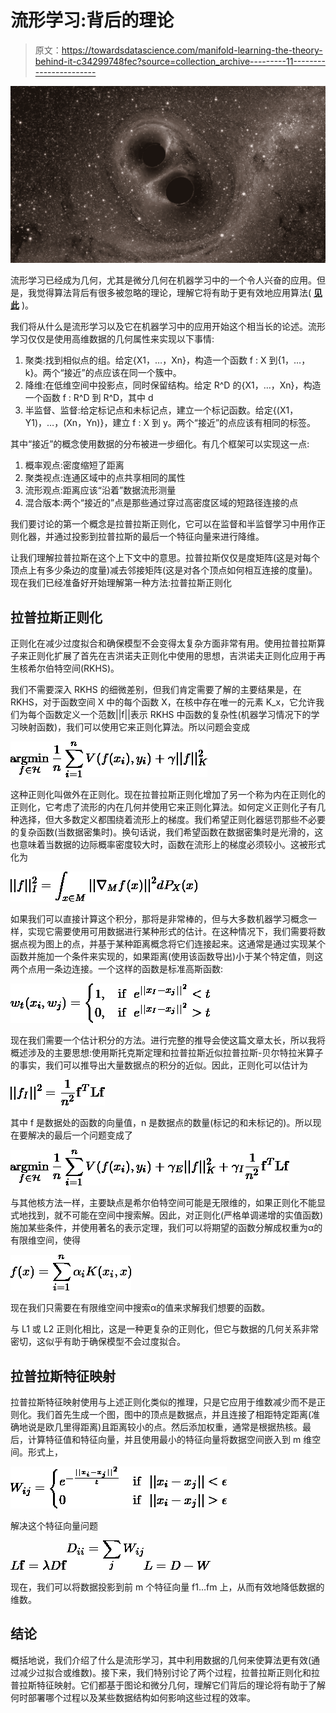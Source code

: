 # 流形学习:背后的理论

> 原文：<https://towardsdatascience.com/manifold-learning-the-theory-behind-it-c34299748fec?source=collection_archive---------11----------------------->

![](img/527d4f4250a284064e362c83ea47c7aa.png)

流形学习已经成为几何，尤其是微分几何在机器学习中的一个令人兴奋的应用。但是，我觉得算法背后有很多被忽略的理论，理解它将有助于更有效地应用算法( [**见此**](https://github.com/VivekPa/NeuralNetworkStocks) )。

我们将从什么是流形学习以及它在机器学习中的应用开始这个相当长的论述。流形学习仅仅是使用高维数据的几何属性来实现以下事情:

1.  聚类:找到相似点的组。给定{X1，…，Xn}，构造一个函数 f : X 到{1，…，k}。两个“接近”的点应该在同一个簇中。
2.  降维:在低维空间中投影点，同时保留结构。给定 R^D 的{X1，…，Xn}，构造一个函数 f : R^D 到 R^D，其中 d
3.  半监督、监督:给定标记点和未标记点，建立一个标记函数。给定{(X1，Y1)，…，(Xn，Yn)}，建立 f : X 到 y。两个“接近”的点应该有相同的标签。

其中“接近”的概念使用数据的分布被进一步细化。有几个框架可以实现这一点:

1.  概率观点:密度缩短了距离
2.  聚类视点:连通区域中的点共享相同的属性
3.  流形观点:距离应该“沿着”数据流形测量
4.  混合版本:两个“接近的”点是那些通过穿过高密度区域的短路径连接的点

我们要讨论的第一个概念是拉普拉斯正则化，它可以在监督和半监督学习中用作正则化器，并通过投影到拉普拉斯的最后一个特征向量来进行降维。

让我们理解拉普拉斯在这个上下文中的意思。拉普拉斯仅仅是度矩阵(这是对每个顶点上有多少条边的度量)减去邻接矩阵(这是对各个顶点如何相互连接的度量)。现在我们已经准备好开始理解第一种方法:拉普拉斯正则化

## 拉普拉斯正则化

正则化在减少过度拟合和确保模型不会变得太复杂方面非常有用。使用拉普拉斯算子来正则化扩展了首先在吉洪诺夫正则化中使用的思想，吉洪诺夫正则化应用于再生核希尔伯特空间(RKHS)。

我们不需要深入 RKHS 的细微差别，但我们肯定需要了解的主要结果是，在 RKHS，对于函数空间 X 中的每个函数 X，在核中存在唯一的元素 K_x，它允许我们为每个函数定义一个范数||f||表示 RKHS 中函数的复杂性(机器学习情况下的学习映射函数)，我们可以使用它来正则化算法。所以问题会变成

![](img/1aece7840d4a0ef019d6861e492394b2.png)

这种正则化叫做外在正则化。现在拉普拉斯正则化增加了另一个称为内在正则化的正则化，它考虑了流形的内在几何并使用它来正则化算法。如何定义正则化子有几种选择，但大多数定义都围绕着流形上的梯度。我们希望正则化器惩罚那些不必要的复杂函数(当数据密集时)。换句话说，我们希望函数在数据密集时是光滑的，这也意味着当数据的边际概率密度较大时，函数在流形上的梯度必须较小。这被形式化为

![](img/f06dc31c82901b6cc42f6a4f8830a1a3.png)

如果我们可以直接计算这个积分，那将是非常棒的，但与大多数机器学习概念一样，实现它需要使用可用数据进行某种形式的估计。在这种情况下，我们需要将数据点视为图上的点，并基于某种距离概念将它们连接起来。这通常是通过实现某个函数并施加一个条件来实现的，如果距离(使用该函数导出)小于某个特定值，则这两个点用一条边连接。一个这样的函数是标准高斯函数:

![](img/4e67edcbf80cf05ed6ef3b9326f79d83.png)

现在我们需要一个估计积分的方法。进行完整的推导会使这篇文章太长，所以我将概述涉及的主要思想:使用斯托克斯定理和拉普拉斯近似拉普拉斯-贝尔特拉米算子的事实，我们可以推导出大量数据点的积分的近似。因此，正则化可以估计为

![](img/286f94c1db60f6055750a4324fbde524.png)

其中 f 是数据处的函数的向量值，n 是数据点的数量(标记的和未标记的)。所以现在要解决的最后一个问题变成了

![](img/e3518109911e75067d9933bbeae68881.png)

与其他核方法一样，主要缺点是希尔伯特空间可能是无限维的，如果正则化不能显式地找到，就不可能在空间中搜索解。因此，对正则化(严格单调递增的实值函数)施加某些条件，并使用著名的表示定理，我们可以将期望的函数分解成权重为α的有限维空间，使得

![](img/deb9b3cbc4276069c041b68cb9d4d1df.png)

现在我们只需要在有限维空间中搜索α的值来求解我们想要的函数。

与 L1 或 L2 正则化相比，这是一种更复杂的正则化，但它与数据的几何关系非常密切，这似乎有助于确保模型不会过度拟合。

## 拉普拉斯特征映射

拉普拉斯特征映射使用与上述正则化类似的推理，只是它应用于维数减少而不是正则化。我们首先生成一个图，图中的顶点是数据点，并且连接了相距特定距离(准确地说是欧几里得距离)且距离较小的点。然后添加权重，通常是根据热核。最后，计算特征值和特征向量，并且使用最小的特征向量将数据空间嵌入到 m 维空间。形式上，

![](img/c34ba18c07265b0218ce8f9cd6df9f4c.png)

解决这个特征向量问题

![](img/5af852ea2c205990ccdbf8fe58cc10dc.png)![](img/f355a9c0e4458f72ee505704b66dcb19.png)![](img/023c0ecd2a481ebbad5750b1d550aa72.png)

现在，我们可以将数据投影到前 m 个特征向量 f1…fm 上，从而有效地降低数据的维数。

## 结论

概括地说，我们介绍了什么是流形学习，其中利用数据的几何来使算法更有效(通过减少过拟合或维数)。接下来，我们特别讨论了两个过程，拉普拉斯正则化和拉普拉斯特征映射。它们都基于图论和微分几何，理解它们背后的理论将有助于了解何时部署哪个过程以及某些数据结构如何影响这些过程的效率。